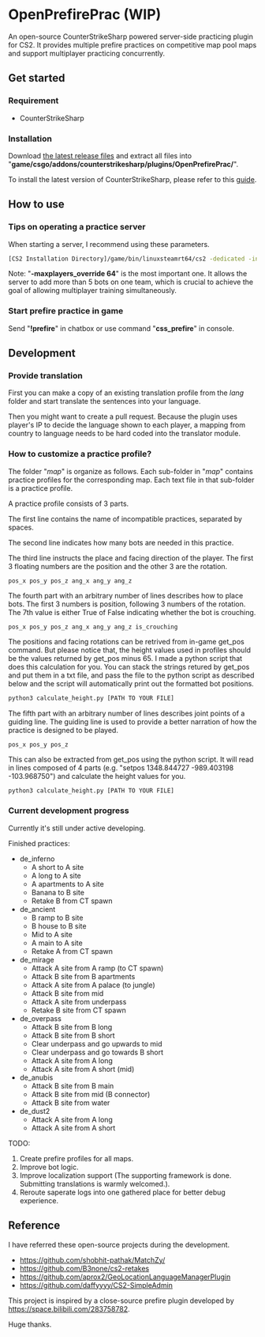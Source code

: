 # OpenPrefirePrac (WIP)

An open-source CounterStrikeSharp powered server-side practicing plugin for CS2. It provides multiple prefire practices on competitive map pool maps and support multiplayer practicing concurrently.

## Get started

### Requirement

- CounterStrikeSharp

### Installation

Download [the latest release files](https://github.com/lengran/OpenPrefirePrac/releases) and extract all files into "**game/csgo/addons/counterstrikesharp/plugins/OpenPrefirePrac/**".

To install the latest version of CounterStrikeSharp, please refer to this [guide](https://docs.cssharp.dev/docs/guides/getting-started.html).

## How to use

### Tips on operating a practice server

When starting a server, I recommend using these parameters.

```bash
[CS2 Installation Directory]/game/bin/linuxsteamrt64/cs2 -dedicated -insecure +map de_inferno -maxplayers_override 64 +game_alias competitive +sv_hibernate_when_empty 0
```

Note: "**-maxplayers_override 64**" is the most important one. It allows the server to add more than 5 bots on one team, which is crucial to achieve the goal of allowing multiplayer training simultaneously.

### Start prefire practice in game

Send "**!prefire**" in chatbox or use command "**css_prefire**" in console.

## Development

### Provide translation

First you can make a copy of an existing translation profile from the *lang* folder and start translate the sentences into your language.

Then you might want to create a pull request. Because the plugin uses player's IP to decide the language shown to each player, a mapping from country to language needs to be hard coded into the translator module.

### How to customize a practice profile?

The folder "*map*" is organize as follows. Each sub-folder in "*map*" contains practice profiles for the corresponding map. Each text file in that sub-folder is a practice profile.

A practice profile consists of 3 parts.

The first line contains the name of incompatible practices, separated by spaces.

The second line indicates how many bots are needed in this practice.

The third line instructs the place and facing direction of the player. The first 3 floating numbers are the position and the other 3 are the rotation.

```
pos_x pos_y pos_z ang_x ang_y ang_z
```

The fourth part with an arbitrary number of lines describes how to place bots. The first 3 numbers is position, following 3 numbers of the rotation. The 7th value is either True of False indicating whether the bot is crouching.

```
pos_x pos_y pos_z ang_x ang_y ang_z is_crouching
```

The positions and facing rotations can be retrived from in-game get\_pos command. But please notice that, the height values used in profiles should be the values returned by get\_pos minus 65. I made a python script that does this calculation for you. You can stack the strings retured by get\_pos and put them in a txt file, and pass the file to the python script as described below and the script will automatically print out the formatted bot positions.

```bash
python3 calculate_height.py [PATH TO YOUR FILE]
```

The fifth part with an arbitrary number of lines describes joint points of a guiding line. The guiding line is used to provide a better narration of how the practice is designed to be played.

```
pos_x pos_y pos_z
```

This can also be extracted from get\_pos using the python script. It will read in lines composed of 4 parts (e.g. "setpos 1348.844727 -989.403198 -103.968750") and calculate the height values for you.

```bash
python3 calculate_height.py [PATH TO YOUR FILE]
```

### Current development progress

Currently it's still under active developing.

Finished practices:

- de_inferno
    - A short to A site
    - A long to A site
    - A apartments to A site
    - Banana to B site
    - Retake B from CT spawn
- de_ancient
    - B ramp to B site
    - B house to B site
    - Mid to A site
    - A main to A site
    - Retake A from CT spawn
- de_mirage
    - Attack A site from A ramp (to CT spawn)
    - Attack B site from B apartments
    - Attack A site from A palace (to jungle)
    - Attack B site from mid
    - Attack A site from underpass
    - Retake B site from CT spawn
- de_overpass
    - Attack B site from B long
    - Attack B site from B short
    - Clear underpass and go upwards to mid
    - Clear underpass and go towards B short
    - Attack A site from A long
    - Attack A site from A short (mid)
- de_anubis
    - Attack B site from B main
    - Attack B site from mid (B connector)
    - Attack B site from water
- de_dust2
    - Attack A site from A long
    - Attack A site from A short

TODO:

1. Create prefire profiles for all maps.
2. Improve bot logic.
3. Improve localization support (The supporting framework is done. Submitting translations is warmly welcomed.).
4. Reroute saperate logs into one gathered place for better debug experience.

## Reference

I have referred these open-source projects during the development.

- https://github.com/shobhit-pathak/MatchZy/
- https://github.com/B3none/cs2-retakes
- https://github.com/aprox2/GeoLocationLanguageManagerPlugin
- https://github.com/daffyyyy/CS2-SimpleAdmin

This project is inspired by a close-source prefire plugin developed by https://space.bilibili.com/283758782.

Huge thanks.
